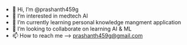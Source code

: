 - 👋 Hi, I’m @prashanth459g
- 👀 I’m interested in medtech AI
- 🌱 I’m currently learning personal knowledge mangment application
- 💞️ I’m looking to collaborate on learning AI & ML
- 📫 How to reach me --> prashanth459g@gmail.com

<!---
prashanth459g/prashanth459g is a ✨ special ✨ repository because its `README.md` (this file) appears on your GitHub profile.
You can click the Preview link to take a look at your changes.
--->
